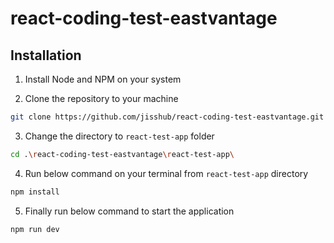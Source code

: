 # react-coding-test-eastvantage

## Installation

1. Install Node and NPM on your system

2. Clone the repository to your machine

```bash
git clone https://github.com/jisshub/react-coding-test-eastvantage.git
```

3. Change the directory to `react-test-app` folder

```bash
cd .\react-coding-test-eastvantage\react-test-app\
```

4. Run below command on your terminal from `react-test-app` directory

```bash
npm install 
```

5. Finally run below command to start the application

```bash
npm run dev
```